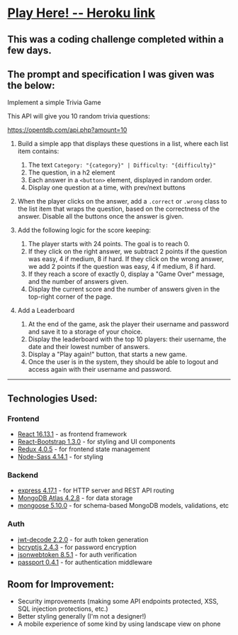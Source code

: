 # [Play Here! -- Heroku link](https://trustlayer-trivia.herokuapp.com/#/)

## This was a coding challenge completed within a few days.  

## The prompt and specification I was given was the below:

Implement a simple Trivia Game

This API will give you 10 random trivia questions:

https://opentdb.com/api.php?amount=10

 1. Build a simple app that displays these questions in a list, where each list item contains:
      1. The text `Category: "{category}" | Difficulty: "{difficulty}"`
      2. The question, in a h2 element
      3. Each answer in a `<button>` element, displayed in random order.
      4. Display one question at a time, with prev/next buttons
 
 2. When the player clicks on the answer, add a `.correct` or `.wrong` class to the
     list item that wraps the question, based on the correctness of the answer.
     Disable all the buttons once the answer is given.
 
 3. Add the following logic for the score keeping:
      1. The player starts with 24 points. The goal is to reach 0.
      2. If they click on the right answer, we subtract 2 points if the question was easy, 4 if medium, 8 if hard.
         If they click on the wrong answer, we add 2 points if the question was easy, 4 if medium, 8 if hard.
      3. If they reach a score of exactly 0, display a "Game Over" message, and the number of answers given.
      4. Display the current score and the number of answers given in the top-right corner of the page.
 
  4. Add a Leaderboard
      1. At the end of the game, ask the player their username and password and save it to a storage of your choice.
      2. Display the leaderboard with the top 10 players: their username, the date and their lowest number of answers.
      3. Display a "Play again!" button, that starts a new game.
      4. Once the user is in the system, they should be able to logout and access again with their username and password.

-----
 

## Technologies Used:

### Frontend
- [React 16.13.1](https://www.npmjs.com/package/react) - as frontend framework
- [React-Bootstrap 1.3.0](https://react-bootstrap.github.io/) - for styling and UI components
- [Redux 4.0.5](https://redux.js.org/) - for frontend state management
- [Node-Sass 4.14.1](https://www.npmjs.com/package/node-sass) - for styling

### Backend
- [express 4.17.1](https://www.npmjs.com/package/express) - for HTTP server and REST API routing
- [MongoDB Atlas 4.2.8](https://docs.atlas.mongodb.com/) - for data storage
- [mongoose 5.10.0](https://mongoosejs.com/) - for schema-based MongoDB models, validations, etc

### Auth
- [jwt-decode 2.2.0](https://www.npmjs.com/package/jwt-decode) - for auth token generation
- [bcryptjs 2.4.3](https://www.npmjs.com/package/bcryptjs) - for password encryption
- [jsonwebtoken 8.5.1](https://www.npmjs.com/package/jsonwebtoken) - for auth verification
- [passport 0.4.1](https://www.npmjs.com/package/passport) - for authentication middleware

## Room for Improvement:
- Security improvements (making some API endpoints protected, XSS, SQL injection protections, etc.)
- Better styling generally (I'm not a designer!)
- A mobile experience of some kind by using landscape view on phone



